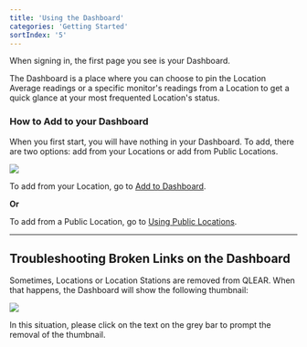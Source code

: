 ```yaml
---
title: 'Using the Dashboard'
categories: 'Getting Started'
sortIndex: '5'
---
```

When signing in, the first page you see is your Dashboard.

The Dashboard is a place where you can choose to pin the Location Average readings or a specific monitor's readings from a Location to get a quick glance at your most frequented Location's status.

###  How to Add to your Dashboard

When you first start, you will have nothing in your Dashboard.  To add, there are two options: add from your Locations or add from Public Locations.

![](https://cloud.githubusercontent.com/assets/26155270/24087884/3e7e62d6-0d5f-11e7-9181-6c661af058c4.png)

To add from your Location, go to [Add to Dashboard](/Locations:-Add-to-Dashboard).

**Or**

To add from a Public Location, go to [Using Public Locations](/Using-Public-Locations).

---

## Troubleshooting Broken Links on the Dashboard

Sometimes, Locations or Location Stations are removed from QLEAR. When that happens, the Dashboard will show the following thumbnail:

![](https://cloud.githubusercontent.com/assets/3292593/25652375/7674c06c-301a-11e7-8b58-7b7f62c3c881.png)

In this situation, please click on the text on the grey bar to prompt the removal of the thumbnail.